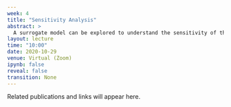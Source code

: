 ```yaml
---
week: 4
title: "Sensitivity Analysis"
abstract: >
  A surrogate model can be explored to understand the sensitivity of the system. This lecture will review how to perform sensitivity analysis.
layout: lecture
time: "10:00"
date: 2020-10-29
venue: Virtual (Zoom)
ipynb: false
reveal: false
transition: None
---
```


Related publications and links will appear here.
